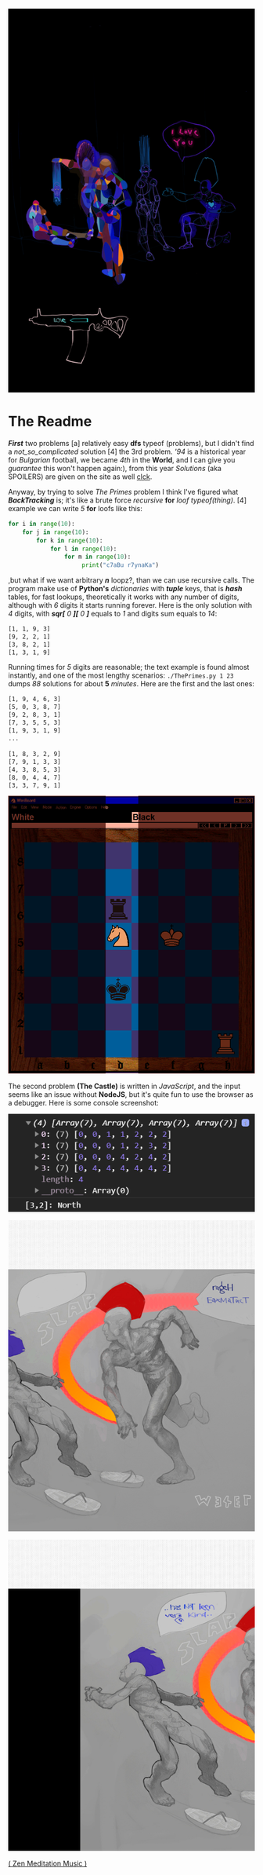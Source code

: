 ![](pix/perspective_02_03.png)

# The Readme
***First*** two problems [a] relatively easy **dfs** typeof (problems),
but I didn't find a _not_so_complicated_ solution [4] the 3rd problem.
*'94* is a historical year for *Bulgarian* football, we became *4th*
in the **World**, and I can give you *guarantee* this won't happen again:),
from this year *Solutions* (aka SPOILERS) are given on the site
as well [clck](https://ioinformatics.org/page/ioi-1994/20).

Anyway, by trying to solve *The Primes* problem I think I've figured what
***BackTracking*** is; it's like a brute force *recursive* **for** *loof*
*typeof(*thing*)*. [4] example we can write *5* **for** loofs like this:

```Python
for i in range(10):
    for j in range(10):
        for k in range(10):
            for l in range(10):
                for m in range(10):
                     print("c7aBu r7ynaKa")
```

,but what if we want arbitrary ***n*** loopz?, than we can use recursive calls.
The program make use of **Python's** *dictionaries* with ***tuple*** keys,
that is ***hash*** tables, for fast lookups, theoretically it works with any
number of digits, although with *6* digits it starts running forever. Here is
the only solution with *4* digits, with ***sqr[*** *0* ***][*** *0* ***]***
equals to *1* and digits sum equals to *14*:

```
[1, 1, 9, 3]
[9, 2, 2, 1]
[3, 8, 2, 1]
[1, 3, 1, 9]
```

Running times for *5* digits are reasonable; the text example is found
almost instantly, and one of the most lengthy scenarios: ``./ThePrimes.py 1 23``
dumps *88* solutions for about **5** *minutes*. Here are the first and the
last ones:

```
[1, 9, 4, 6, 3]
[5, 0, 3, 8, 7]
[9, 2, 8, 3, 1]
[7, 3, 5, 5, 3]
[1, 9, 3, 1, 9]
...

[1, 8, 3, 2, 9]
[7, 9, 1, 3, 3]
[4, 3, 8, 5, 3]
[8, 0, 4, 4, 7]
[3, 3, 7, 9, 1]
```

![](pix/rnvsr.png)

The second problem **(The Castle)** is written in *JavaScript*, and the input
seems like an issue without **NodeJS**, but it's quite fun to use the browser
as a debugger. Here is some console screenshot:

![](pix/TheCastle.png)

![](pix/slap1.png)

![](pix/slap2.png)

[( Zen Meditation Music )](https://youtu.be/WZKW2Hq2fks)